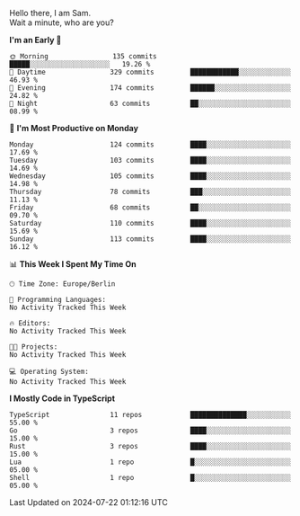Hello there, I am Sam.  
Wait a minute, who are you?
  
<!--START_SECTION:waka-->
**I'm an Early 🐤** 

```text
🌞 Morning                135 commits         █████░░░░░░░░░░░░░░░░░░░░   19.26 % 
🌆 Daytime                329 commits         ████████████░░░░░░░░░░░░░   46.93 % 
🌃 Evening                174 commits         ██████░░░░░░░░░░░░░░░░░░░   24.82 % 
🌙 Night                  63 commits          ██░░░░░░░░░░░░░░░░░░░░░░░   08.99 % 
```
📅 **I'm Most Productive on Monday** 

```text
Monday                   124 commits         ████░░░░░░░░░░░░░░░░░░░░░   17.69 % 
Tuesday                  103 commits         ████░░░░░░░░░░░░░░░░░░░░░   14.69 % 
Wednesday                105 commits         ████░░░░░░░░░░░░░░░░░░░░░   14.98 % 
Thursday                 78 commits          ███░░░░░░░░░░░░░░░░░░░░░░   11.13 % 
Friday                   68 commits          ██░░░░░░░░░░░░░░░░░░░░░░░   09.70 % 
Saturday                 110 commits         ████░░░░░░░░░░░░░░░░░░░░░   15.69 % 
Sunday                   113 commits         ████░░░░░░░░░░░░░░░░░░░░░   16.12 % 
```


📊 **This Week I Spent My Time On** 

```text
🕑︎ Time Zone: Europe/Berlin

💬 Programming Languages: 
No Activity Tracked This Week

🔥 Editors: 
No Activity Tracked This Week

🐱‍💻 Projects: 
No Activity Tracked This Week

💻 Operating System: 
No Activity Tracked This Week
```

**I Mostly Code in TypeScript** 

```text
TypeScript               11 repos            ██████████████░░░░░░░░░░░   55.00 % 
Go                       3 repos             ████░░░░░░░░░░░░░░░░░░░░░   15.00 % 
Rust                     3 repos             ████░░░░░░░░░░░░░░░░░░░░░   15.00 % 
Lua                      1 repo              █░░░░░░░░░░░░░░░░░░░░░░░░   05.00 % 
Shell                    1 repo              █░░░░░░░░░░░░░░░░░░░░░░░░   05.00 % 
```




 Last Updated on 2024-07-22 01:12:16 UTC
<!--END_SECTION:waka-->
